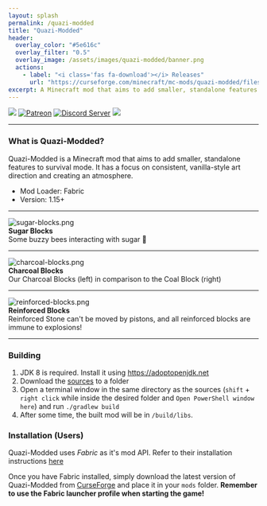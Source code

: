 ```yaml
---
layout: splash
permalink: /quazi-modded
title: "Quazi-Modded"
header:
  overlay_color: "#5e616c"
  overlay_filter: "0.5"
  overlay_image: /assets/images/quazi-modded/banner.png
  actions:
    - label: "<i class='fas fa-download'></i> Releases"
      url: "https://curseforge.com/minecraft/mc-mods/quazi-modded/files"
excerpt: A Minecraft mod that aims to add smaller, standalone features to survival mode
---
```


[![](https://img.shields.io/badge/api-fabric-orange.svg?style=flat-square)](https://www.curseforge.com/minecraft/mc-mods/fabric-api/files)
[![Patreon](https://img.shields.io/endpoint.svg?url=https%3A%2F%2Fshieldsio-patreon.herokuapp.com%2Forigamigames&style=flat-square)](https://patreon.com/origamigames)
[![Discord Server](https://img.shields.io/discord/594411513457147904.svg?color=blueviolet&style=flat-square)](https://discord.io/origami)
[![](https://img.shields.io/github/v/release/origami-games/quazi-modded?include_prereleases&style=flat-square)](https://github.com/origami-games/quazi-modded/releases)

---

### What is Quazi-Modded?
Quazi-Modded is a Minecraft mod that aims to add smaller, standalone features to survival mode. It has a focus on consistent, vanilla-style art direction and creating an atmosphere.

- Mod Loader: Fabric
- Version: 1.15+

---

![sugar-blocks.png](https://origami-games.github.io/assets/images/quazi-modded/sugar-blocks.png)  
**Sugar Blocks**  
Some buzzy bees interacting with sugar 🐝

---

![charcoal-blocks.png](https://origami-games.github.io/assets/images/quazi-modded/charcoal-blocks.png)  
**Charcoal Blocks**  
Our Charcoal Blocks (left) in comparison to the Coal Block (right)

---

![reinforced-blocks.png](https://origami-games.github.io/assets/images/quazi-modded/reinforced-blocks.png)  
**Reinforced Blocks**  
Reinforced Stone can't be moved by pistons, and all reinforced blocks are immune to explosions!

---

### Building
1. JDK 8 is required. Install it using https://adoptopenjdk.net
2. Download the [sources](https://github.com/origami-games/quazi-modded/archive/master.zip) to a folder
2. Open a terminal window in the same directory as the sources (`shift` + `right click` while inside the desired folder and `Open PowerShell window here`) and run `./gradlew build`
3. After some time, the built mod will be in `/build/libs`.

### Installation (Users)
Quazi-Modded uses *Fabric* as it's mod API. Refer to their installation instructions [here](https://fabricmc.net#installation)

Once you have Fabric installed, simply download the latest version of Quazi-Modded from [CurseForge](https://curseforge.com/minecraft/mc-mods/quazi-modded/files) and place it in your `mods` folder.
**Remember to use the Fabric launcher profile when starting the game!**
